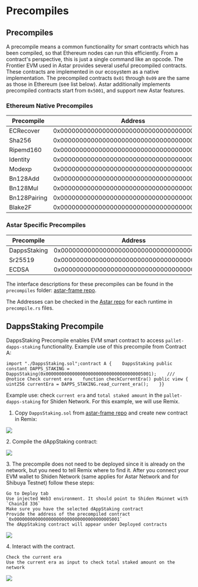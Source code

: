 # Precompiles

## Precompiles

A precompile means a common functionality for smart contracts which has been compiled, so that Ethereum nodes can run this efficiently. From a contract's perspective, this is just a single command like an opcode. The Frontier EVM used in Astar provides several useful precompiled contracts. These contracts are implemented in our ecosystem as a native implementation. The precompiled contracts `0x01` through `0x09` are the same as those in Ethereum (see list below). Astar additionally implements precompiled contracts start from `0x5001`, and support new Astar features.

### Ethereum Native Precompiles[​](https://astarnetwork.github.io/astar-docs/docs/EVM/precompiles#ethereum-native-precompiles) <a href="#ethereum-native-precompiles" id="ethereum-native-precompiles"></a>

| Precompile   | Address                                    |
| ------------ | ------------------------------------------ |
| ECRecover    | 0x0000000000000000000000000000000000000001 |
| Sha256       | 0x0000000000000000000000000000000000000002 |
| Ripemd160    | 0x0000000000000000000000000000000000000003 |
| Identity     | 0x0000000000000000000000000000000000000004 |
| Modexp       | 0x0000000000000000000000000000000000000005 |
| Bn128Add     | 0x0000000000000000000000000000000000000006 |
| Bn128Mul     | 0x0000000000000000000000000000000000000007 |
| Bn128Pairing | 0x0000000000000000000000000000000000000008 |
| Blake2F      | 0x0000000000000000000000000000000000000009 |

### Astar Specific Precompiles[​](https://astarnetwork.github.io/astar-docs/docs/EVM/precompiles#astar-specific-precompiles) <a href="#astar-specific-precompiles" id="astar-specific-precompiles"></a>

| Precompile   | Address                                    |
| ------------ | ------------------------------------------ |
| DappsStaking | 0x0000000000000000000000000000000000005001 |
| Sr25519      | 0x0000000000000000000000000000000000005002 |
| ECDSA        | 0x0000000000000000000000000000000000005003 |

The interface descriptions for these precompiles can be found in the `precompiles` folder: [astar-frame repo](https://github.com/AstarNetwork/astar-frame/).

The Addresses can be checked in the [Astar repo](https://github.com/AstarNetwork/Astar/tree/master/runtime) for each runtime in `precompile.rs` files.

## DappsStaking Precompile[​](https://astarnetwork.github.io/astar-docs/docs/EVM/precompiles#dappsstaking-precompile) <a href="#dappsstaking-precompile" id="dappsstaking-precompile"></a>

DappsStaking Precompile enables EVM smart contract to access `pallet-dapps-staking` functionality. Example use of this precompile from Contract A:

```
import "./DappsStaking.sol";contract A {    DappsStaking public constant DAPPS_STAKING = DappsStaking(0x0000000000000000000000000000000000005001);    /// @notice Check current era    function checkCurrentEra() public view {        uint256 currentEra = DAPPS_STAKING.read_current_era();    }}
```

Example use: check `current era` and `total staked amount` in the `pallet-dapps-staking` for Shiden Network. For this example, we will use Remix.

1. Copy `DappsStaking.sol` from [astar-frame repo](https://github.com/AstarNetwork/astar-frame/) and create new contract in Remix:&#x20;

![](https://i.imgur.com/mr0TcLq.png)

2\. Compile the dAppStaking contract:&#x20;

![](https://i.imgur.com/6Wgg9rf.jpg)

3\. The precompile does not need to be deployed since it is already on the network, but you need to tell Remix where to find it. After you connect your EVM wallet to Shiden Network (same applies for Astar Network and for Shibuya Testnet) follow these steps:

```
Go to Deploy tab
Use injected Web3 environment. It should point to Shiden Mainnet with `ChainId 336`
Make sure you have the selected dAppStaking contract
Provide the address of the precompiled contract `0x0000000000000000000000000000000000005001`
The dAppStaking contract will appear under Deployed contracts
```

![](https://i.imgur.com/6RnQlkb.jpg)

4\. Interact with the contract.

```
Check the current era 
Use the current era as input to check total staked amount on the network
```

![](https://user-images.githubusercontent.com/34627453/159696985-19f67e95-807e-4c20-b74c-c9f4944ada32.jpg)
